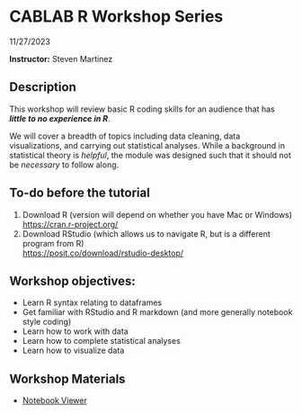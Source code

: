 # CABLAB R Workshop Series
11/27/2023  

__**Instructor:**__ Steven Martinez

## Description
This workshop will review basic R coding skills for an audience that has ***little to no experience in R***. 

We will cover a breadth of topics including data cleaning, data visualizations, and carrying out statistical analyses. While a background in statistical theory is *helpful*, the module was designed such that it should not be *necessary* to follow along.

## To-do before the tutorial
1. Download R (version will depend on whether you have Mac or Windows)
         https://cran.r-project.org/
2. Download RStudio (which allows us to navigate R, but is a different program from R)  
         https://posit.co/download/rstudio-desktop/

## Workshop objectives:
- Learn R syntax relating to dataframes
- Get familiar with RStudio and R markdown (and more generally notebook style coding)
- Learn how to work with data
- Learn how to complete statistical analyses
- Learn how to visualize data

## Workshop Materials
- [Notebook Viewer](https://steventmartinez.github.io/CABLAB-R-Workshop-Series/index.html)

